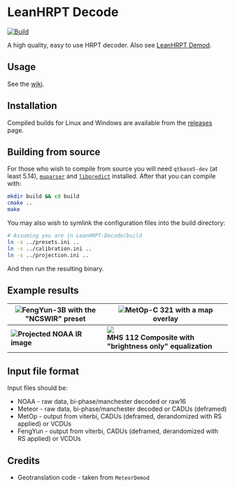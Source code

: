 # LeanHRPT Decode

[![Build](https://github.com/Xerbo/LeanHRPT-Decode/actions/workflows/build.yml/badge.svg)](https://github.com/Xerbo/LeanHRPT-Decode/actions/workflows/build.yml)

A high quality, easy to use HRPT decoder. Also see [LeanHRPT Demod](https://github.com/Xerbo/LeanHRPT-Demod).

## Usage

See the [wiki](https://github.com/Xerbo/LeanHRPT-Decode/wiki).

## Installation

Compiled builds for Linux and Windows are available from the [releases](https://github.com/Xerbo/LeanHRPT-Decode/releases) page.

## Building from source

For those who wish to compile from source you will need `qtbase5-dev` (at least 5.14), [`muparser`](https://github.com/beltoforion/muparser) and [`libpredict`](https://github.com/la1k/libpredict) installed. After that you can compile with:

```sh
mkdir build && cd build
cmake ..
make
```

You may also wish to symlink the configuration files into the build directory:

```sh
# Assuming you are in LeanHRPT-Decode/build
ln -s ../presets.ini ..
ln -s ../calibration.ini ..
ln -s ../projection.ini ..
```

And then run the resulting binary.

## Example results

|![](images/fy.webp)FengYun-3B with the "NCSWIR" preset|![](images/metop.webp)MetOp-C 321 with a map overlay|
 -|-
|![](images/ir.webp)**Projected NOAA IR image**|![](images/mhs.png)<br/>**MHS 112 Composite with "brightness only" equalization**|


## Input file format

Input files should be:

 - NOAA - raw data, bi-phase/manchester decoded or raw16
 - Meteor - raw data, bi-phase/manchester decoded or CADUs (deframed)
 - MetOp - output from viterbi, CADUs (deframed, derandomized with RS applied) or VCDUs
 - FengYun - output from viterbi, CADUs (deframed, derandomized with RS applied) or VCDUs

## Credits

 - Geotranslation code - taken from `MeteorDemod`
